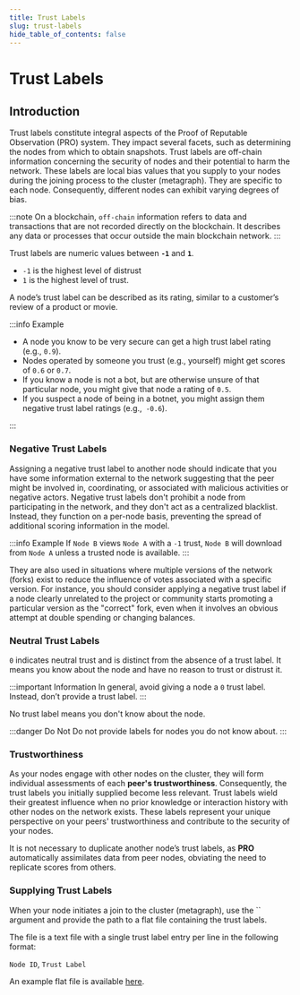 ```yaml
---
title: Trust Labels
slug: trust-labels
hide_table_of_contents: false
---
```


# Trust Labels

## Introduction

Trust labels constitute integral aspects of the Proof of Reputable Observation (PRO) system. They impact several facets, such as determining the nodes from which to obtain snapshots. Trust labels are off-chain information concerning the security of nodes and their potential to harm the network. These labels are local bias values that you supply to your nodes during the joining process to the cluster (metagraph). They are specific to each node. Consequently, different nodes can exhibit varying degrees of bias.

:::note
On a blockchain, `off-chain` information refers to data and transactions that are not recorded directly on the blockchain. It describes any data or processes that occur outside the main blockchain network.
:::

Trust labels are numeric values between **`-1`** and **`1`**.

- `-1` is the highest level of distrust
- `1` is the highest level of trust.

A node’s trust label can be described as its rating, similar to a customer’s review of a product or movie.

:::info Example

- A node you know to be very secure can get a high trust label rating (e.g., `0.9`).
- Nodes operated by someone you trust (e.g., yourself) might get scores of `0.6` or `0.7`.
- If you know a node is not a bot, but are otherwise unsure of that particular node, you might give that node a rating of `0.5`.
- If you suspect a node of being in a botnet, you might assign them negative trust label ratings (e.g.,` -0.6`).

:::

### Negative Trust Labels

Assigning a negative trust label to another node should indicate that you have some information external to the network suggesting that the peer might be involved in, coordinating, or associated with malicious activities or negative actors.
Negative trust labels don't prohibit a node from participating in the network, and they don't act as a centralized blacklist. Instead, they function on a per-node basis, preventing the spread of additional scoring information in the model.

:::info Example
If `Node B` views `Node A` with a `-1` trust, `Node B` will download from `Node A` unless a trusted node is available.
:::

They are also used in situations where multiple versions of the network (forks) exist to reduce the influence of votes associated with a specific version. For instance, you should consider applying a negative trust label if a node clearly unrelated to the project or community starts promoting a particular version as the "correct" fork, even when it involves an obvious attempt at double spending or changing balances.

### Neutral Trust Labels

`0` indicates neutral trust and is distinct from the absence of a trust label. It means you know about the node and have no reason to trust or distrust it.

:::important Information
In general, avoid giving a node a `0` trust label. Instead, don’t provide a trust label.
:::

No trust label means you don't know about the node.

:::danger Do Not
Do not provide labels for nodes you do not know about.
:::

### Trustworthiness

As your nodes engage with other nodes on the cluster, they will form individual assessments of each **peer's trustworthiness**. Consequently, the trust labels you initially supplied become less relevant. Trust labels wield their greatest influence when no prior knowledge or interaction history with other nodes on the network exists. These labels represent your unique perspective on your peers' trustworthiness and contribute to the security of your nodes.

It is not necessary to duplicate another node’s trust labels, as **PRO** automatically assimilates data from peer nodes, obviating the need to replicate scores from others.

### Supplying Trust Labels

When your node initiates a join to the cluster (metagraph), use the `` argument and provide the path to a flat file containing the trust labels.

The file is a text file with a single trust label entry per line in the following format:

`Node ID`, `Trust Label`

An example flat file is available [here](https://github.com/Constellation-Labs/tessellation/blob/develop/modules/sdk/src/test/resources/ratings.sample.csv).
